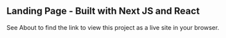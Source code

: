 ## Landing Page - Built with Next JS and React

See About to find the link to view this project as a live site in your browser.
